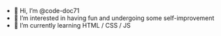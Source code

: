 - 👋 Hi, I’m @code-doc71
- 👀 I’m interested in having fun and undergoing some self-improvement
- 🌱 I’m currently learning HTML / CSS / JS


<!---
code-doc71/code-doc71 is a ✨ special ✨ repository because its `README.md` (this file) appears on your GitHub profile.
You can click the Preview link to take a look at your changes.
--->
